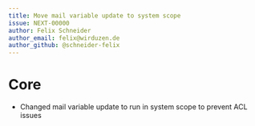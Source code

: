 ```yaml
---
title: Move mail variable update to system scope
issue: NEXT-00000
author: Felix Schneider
author_email: felix@wirduzen.de
author_github: @schneider-felix
---
```

# Core
* Changed mail variable update to run in system scope to prevent ACL issues
